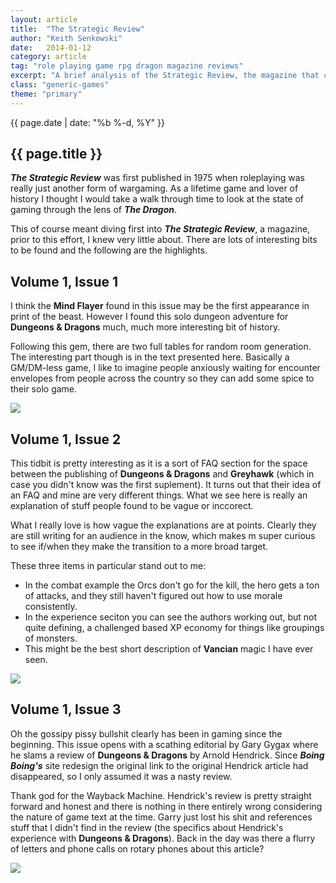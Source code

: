 ```yaml
---
layout: article
title:  "The Strategic Review"
author: "Keith Senkowski"
date:   2014-01-12
category: article
tag: "role playing game rpg dragon magazine reviews"
excerpt: "A brief analysis of the Strategic Review, the magazine that came before Dragon Magazine. This is the first in the series."
class: "generic-games"
theme: "primary"
---
```

<section class="header">
	<div class="content">
	<aside class="span-3 col empty"></aside>
	<div class="span-6 col">
		<p class="post-meta">{{ page.date | date: "%b %-d, %Y" }}</p>
		<h1>{{ page.title }}</h1>
		<p><strong><em>The Strategic Review</em></strong>  was first published in 1975 when roleplaying was really just another form of wargaming. As a lifetime game and lover of history I thought I would take a walk through time to look at the state of gaming through the lens of <strong><em>The Dragon</em></strong>.</p>
		<p>This of course meant diving first into <strong><em>The Strategic Review</em></strong>, a magazine, prior to this effort, I knew very little about. There are lots of interesting bits to be found and the following are the highlights.</p>
	</div>
	<aside class="span-3 col empty"></aside>	
	</div>
</section>
<section class="review continued">
	<div class="content">
		<div class="span-3 col empty"></div>
		<div class="span-6 col">
			<h2>Volume 1, Issue 1</h2>
			<p>I think the <strong>Mind Flayer</strong> found in this issue may be the first appearance in print of the beast. However I found this solo dungeon adventure for <strong>Dungeons &amp; Dragons</strong> much, much more interesting bit of history.</p>
			<p>Following this gem, there are two full tables for random room generation. The interesting part though is in the text presented here. Basically a GM/DM-less game, I like to imagine people anxiously waiting for encounter envelopes from people across the country so they can add some spice to their solo game.</p>
		</div>
		<div class="span-3 col empty"></div>	
	</div>
	<div class="content">
		<div class="span-3 col empty"></div>
		<div class="span-6 col">
			<img src="{{ site.baseurl }}/img/loading.gif" data-src="{{ site.baseurl }}/img/articles/dragon/strategic-review/s0101.png"/>
		</div>
		<div class="span-3 col empty"></div>
	</div>
	<div class="divider"></div>	
	<div class="content gutters">
		<div class="span-3 col empty"></div>
		<div class="span-6 col">
			<h2>Volume 1, Issue 2</h2>
			<p>This tidbit is pretty interesting as it is a sort of FAQ section for the space between the publishing of <strong>Dungeons &amp; Dragons</strong> and <strong>Greyhawk</strong> (which in case you didn't know was the first suplement). It turns out that their idea of an FAQ and mine are very different things. What we see here is really an explanation of stuff people found to be vague or inccorect.</p>
			<p>What I really love is how vague the explanations are at points. Clearly they are still writing for an audience in the know, which makes m super curious to see if/when they make the transition to a more broad target.</p>
			<p>These three items in particular stand out to me:</p>
			<ul class="spaced-list">
				<li>In the combat example the Orcs don't go for the kill, the hero gets a ton of attacks, and they still haven't figured out how to use morale consistently.</li>
				<li>In the experience seciton you can see the authors working out, but not quite defining, a challenged based XP economy for things like groupings of monsters.</li>
				<li>This might be the best short description of <strong>Vancian</strong> magic I have ever seen.</li>
			</ul>
		</div>
		<div class="span-3 col empty"></div>	
	</div>
	<div class="content">
		<div class="span-2 col empty"></div>
		<div class="span-8 col">
				<img src="{{ site.baseurl }}/img/loading.gif" data-src="{{ site.baseurl }}/img/articles/dragon/strategic-review/s0102.png"/>
		</div>
		<div class="span-2 col empty"></div>
	</div>
	<div class="divider"></div>	
	<div class="content gutters">
		<div class="span-3 col empty"></div>
		<div class="span-6 col">
			<h2>Volume 1, Issue 3</h2>
			<p>Oh the gossipy pissy bullshit clearly has been in gaming since the beginning. This issue opens with a scathing editorial by Gary Gygax where he slams a review of <strong>Dungeons &amp; Dragons</strong> by Arnold Hendrick. Since <strong><em>Boing Boing's</em></strong> site redesign the original link to the original Hendrick article had disappeared, so I only assumed it was a nasty review.</p>
			<p>Thank god for the Wayback Machine. Hendrick's review is pretty straight forward and honest and there is nothing in there entirely wrong considering the nature of game text at the time. Garry just lost his shit and references stuff that I didn't find in the review (the specifics about Hendrick's experience with <strong>Dungeons &amp; Dragons</strong>). Back in the day was there a flurry of letters and phone calls on rotary phones about this article?</p>
		</div>
		<div class="span-3 col empty"></div>	
	</div>
	<div class="content">
		<div class="span-2 col empty"></div>
		<div class="span-8 col">
				<img src="{{ site.baseurl }}/img/loading.gif" data-src="{{ site.baseurl }}/img/articles/dragon/strategic-review/s0103.png"/>
		</div>
		<div class="span-2 col empty"></div>
	</div>
	<div class="divider"></div>	
</section>